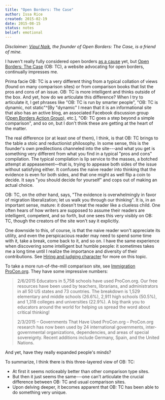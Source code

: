 ```yaml
---
title: "Open Borders: The Case"
author: Issa Rice
created: 2015-02-19
date: 2015-08-15
status: notes
belief: emotional
---
```


*Disclaimer: [Vipul Naik](http://vipulnaik.com/), the founder of Open Borders: The Case, is a friend of mine.*

I haven't really fully considered open borders [as a cause](http://causeprioritization.org/) yet, but [Open Borders: The Case](http://openborders.info/) (OB: TC), a website advocating for open borders, continually impresses me.

Prima facie OB: TC is a very different thing from a typical collation of views (found on many comparison sites) or from comparison books that list the pros and cons of an issue. OB: TC is more intelligent and thinks outside of the box. And yet, how do we articulate this difference? When I try to articulate it, I get phrases like "OB: TC is run by smarter people", "OB: TC is dynamic, not static"^[By "dynamic" I mean that it is an informational site that also has an active blog, an associated Facebook discussion group ([Open Borders Action Group](https://www.facebook.com/groups/openborders/)), etc.], "OB: TC goes a step beyond a simple comparison", and so on, but I don't think these are getting at the heart of the matter.

The real difference (or at least one of them), I think, is that OB: TC brings to the table a stoic and reductionist philosophy.
In some sense, this is the founder's own predilections channeled into the site---and what you get is something very different from what you find in a typical "pros and cons" compilation. The typical compilation is lip service to the masses, a botched attempt at appeasement—that is, trying to appease both sides of the issue without satisfying either. It confuses the naive reader into thinking that the evidence is even for both sides, and that one might as well flip a coin to decide. It says "you should decide for yourself" and cops out of making an actual choice.

OB: TC, on the other hand, says, "The evidence is overwhelmingly in favor of migration liberalization; let us walk you through our thinking". It is, in an important sense, mature: it doesn't treat the reader like a clueless child. One often hears of how writers are supposed to assume their readers are intelligent, competent, and so forth, but one sees this very visibly on OB: TC, though the creators of the site won't say it explicitly.

One downside to this, of course, is that the naive reader won't appreciate its utility, and even the perspicacious reader may need to spend some time with it, take a break, come back to it, and so on.
I have the same experience when discovering some intelligent but humble people: it sometimes takes me a long time until I realize the importance and diversity of their contributions.
See [Hiring and judging character]() for more on this topic.

To take a more run-of-the-mill comparison site, see [Immigration ProCon.org](http://immigration.procon.org/).
They have some impressive numbers:

> 2/6/2015 Educators in 5,758 schools have used ProCon.org. Our free resources have been used by teachers, librarians, and administrators in all 50 US states and 73 countries. The breakdown is 1,529 elementary and middle schools (26.6%), 2,911 high schools (50.5%), and 1,318 colleges and universities (22.9%). A big thank you to educators around the world for helping us spread the word about critical thinking!
>
> 2/3/2015 – Governments That Have Used ProCon.org – ProCon.org research has now been used by 24 international governments, inter-governmental organizations, dependencies, and areas of special sovereignty. Recent additions include Germany, Spain, and the United Nations.

And yet, have they really expanded people's minds?

To summarize, I think there is this three-layered view of OB: TC:

- At first it seems noticeably better than other comparison type sites.
- But then it just seems the same---one can't articulate the crucial difference between OB: TC and usual comparison sites.
- Upon delving deeper, it becomes apparent that OB: TC has been able to do something very unique.
